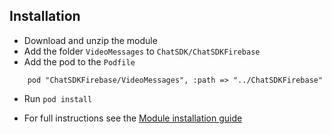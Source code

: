 ## Installation

+ Download and unzip the module
+ Add the folder `VideoMessages` to `ChatSDK/ChatSDKFirebase`
+ Add the pod to the `Podfile`
```
    pod "ChatSDKFirebase/VideoMessages", :path => "../ChatSDKFirebase"
```
+ Run ```pod install```

 + For full instructions see the [Module installation guide](http://chatsdk.co/docs/ios-installing-modules/)